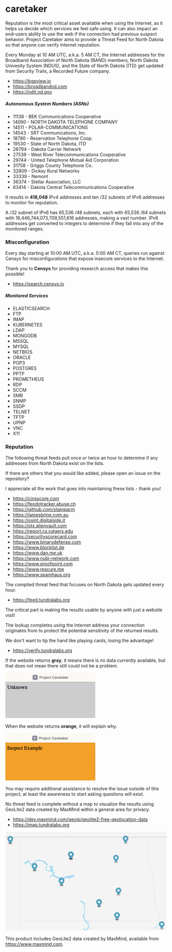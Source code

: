 # caretaker

Reputation is the most critical asset available when using the Internet, as it helps us decide which services we feel safe using. It can also impact an end-users ability to use the web if the connection had previous suspect behavior. Project Caretaker aims to provide a Threat Feed for North Dakota so that anyone can verify Internet reputation.

Every Monday at 10 AM UTC, a.k.a. 5 AM CT, the Internet addresses for the Broadband Association of North Dakota (BAND) members, North Dakota Univesity System (NDUS), and the State of North Dakota (ITD) get updated from Security Trails, a Recorded Future company.

- https://bgpview.io
- https://broadbandnd.com
- https://ndit.nd.gov

##### Autonomous System Numbers (ASNs)

- 11138 - BEK Communications Cooperative
- 14090 - NORTH DAKOTA TELEPHONE COMPANY
- 14511 - POLAR-COMMUNICATIONS
- 14543 - SRT Communications, Inc.
- 18780 - Reservation Telephone Coop.
- 19530 - State of North Dakota, ITD
- 26794 - Dakota Carrier Network
- 27539 - West River Telecommunications Cooperative
- 29744 - United Telephone Mutual Aid Corporation
- 31758 - Griggs County Telephone Co.
- 32809 - Dickey Rural Networks
- 33339 - Nemont
- 36374 - Stellar Association, LLC
- 63414 - Dakota Central Telecommunications Cooperative

It results in **418,048** IPv4 addresses and ten /32 subnets of IPv6 addresses to monitor for reputation.

A /32 subnet of IPv6 has 65,536 /48 subnets, each with 65,536 /64 subnets with 18,446,744,073,709,551,616 addresses, making a vast number. IPv6 addresses get converted to integers to determine if they fall into any of the monitored ranges.

### Misconfiguration

Every day starting at 10:00 AM UTC, a.k.a. 5:00 AM CT, queries run against Censys for misconfigurations that expose insecure services to the Internet. 

Thank you to **Censys** for providing research access that makes this possible!

- https://search.censys.io

##### Monitored Services

- ELASTICSEARCH
- FTP
- IMAP
- KUBERNETES
- LDAP
- MONGODB
- MSSQL
- MYSQL
- NETBIOS
- ORACLE
- POP3
- POSTGRES
- PPTP
- PROMETHEUS
- RDP
- SCCM
- SMB
- SNMP
- SSDP
- TELNET
- TFTP
- UPNP
- VNC
- X11

### Reputation

The following threat feeds pull once or twice an hour to determine if any addresses from North Dakota exist on the lists. 

If there are others that you would like added, please open an issue on the repository?

I appreciate all the work that goes into maintaining these lists - thank you!

- https://cinsscore.com
- https://feodotracker.abuse.ch
- https://github.com/stamparm
- https://jamesbrine.com.au
- https://osint.digitalside.it
- https://otx.alienvault.com
- https://report.cs.rutgers.edu
- https://securityscorecard.com
- https://www.binarydefense.com
- https://www.blocklist.de
- https://www.dan.me.uk
- https://www.nubi-network.com
- https://www.proofpoint.com
- https://www.rescure.me
- https://www.spamhaus.org

The complied threat feed that focuses on North Dakota gets updated every hour.

- https://feed.tundralabs.org

The critical part is making the results usable by anyone with just a website visit!

The lookup completes using the Internet address your connection originates from to protect the potential sensitivity of the returned results.

We don't want to tip the hand like playing cards, losing the advantage!

- https://verify.tundralabs.org

If the website returns **gray**, it means there is no data currently available, but that does not mean there still could not be a problem. 

![Project Caretaker Unknown Alert](UNKNOWN.PNG)

When the website returns **orange**, it will explain why.

![Project Caretaker Suspect Alert](SUSPECT.PNG)

You may require additional assistance to resolve the issue outside of this project; at least the awareness to start asking questions will exist.

No threat feed is complete without a map to visualize the results using GeoLite2 data created by MaxMind within a general area for privacy.

- https://dev.maxmind.com/geoip/geolite2-free-geolocation-data
- https://map.tundralabs.org

![Project Caretaker Map](MAP.PNG)

This product includes GeoLite2 data created by MaxMind, available from https://www.maxmind.com.
